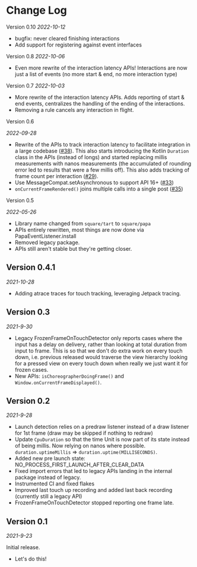 Change Log
==========

Version 0.10
_2022-10-12_

* bugfix: never cleared finishing interactions
* Add support for registering against event interfaces

Version 0.8
_2022-10-06_

* Even more rewrite of the interaction latency APIs! Interactions are now just a list of events (no more start & end, no more interaction type)

Version 0.7
_2022-10-03_

* More rewrite of the interaction latency APIs. Adds reporting of start & end events, centralizes the handling of the ending of the interactions.
* Removing a rule cancels any interaction in flight.

Version 0.6

_2022-09-28_

* Rewrite of the APIs to track interaction latency to facilitate integration in a large codebase ([#38](https://github.com/square/papa/pull/38)). This also starts introducing the Kotlin `Duration` class in the APIs (instead of longs) and started replacing millis measurements with nanos measurements (the accumulated of rounding error led to results that were a few millis off). This also adds tracking of frame count per interaction ([#29](https://github.com/square/papa/issues/29)).
* Use MessageCompat.setAsynchronous to support API 16+ ([#33](https://github.com/square/papa/pull/33))
* `onCurrentFrameRendered()` joins multiple calls into a single post ([#35](https://github.com/square/papa/issues/35))

Version 0.5

_2022-05-26_

* Library name changed from `square/tart` to `square/papa`
* APIs entirely rewritten, most things are now done via PapaEventListener.install
* Removed legacy package.
* APIs still aren't stable but they're getting closer.

Version 0.4.1
-----------

_2021-10-28_

* Adding atrace traces for touch tracking, leveraging Jetpack tracing.

Version 0.3
-----------

_2021-9-30_

* Legacy FrozenFrameOnTouchDetector only reports cases where the input has a delay on delivery, rather than looking at total duration from input to frame. This is so that we don't do extra work on every touch down, i.e. previous released would traverse the view hierarchy looking for a pressed view on every touch down when really we just want it for frozen cases.
* New APIs: `isChoreographerDoingFrame()` and ` Window.onCurrentFrameDisplayed()`.

Version 0.2
-----------

_2021-9-28_


* Launch detection relies on a predraw listener instead of a draw listener for 1st frame (draw may be skipped if nothing to redraw)
* Update `CpuDuration` so that the time Unit is now part of its state instead of being millis. Now relying on nanos where possible. `duration.uptimeMillis` => `duration.uptime(MILLISECONDS)`.
* Added new pre launch state: NO_PROCESS_FIRST_LAUNCH_AFTER_CLEAR_DATA
* Fixed import errors that led to legacy APIs landing in the internal package instead of legacy.
* Instrumented CI and fixed flakes
* Improved last touch up recording and added last back recording (currently still a legacy API)
* FrozenFrameOnTouchDetector stopped reporting one frame late.

Version 0.1
-----------

_2021-9-23_

Initial release.

* Let's do this!